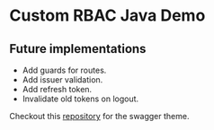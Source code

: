 # Custom RBAC Java Demo

## Future implementations

- Add guards for routes.
- Add issuer validation.
- Add refresh token.
- Invalidate old tokens on logout.

Checkout this [repository](https://github.com/tauisilva/Swagger-dartk-spring-boot) for the swagger theme.
